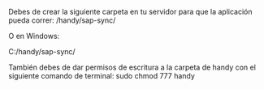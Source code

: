 

Debes de crear la siguiente carpeta en tu servidor para que la aplicación pueda correr:
/handy/sap-sync/

O en Windows:

C:/handy/sap-sync/

También debes de dar permisos de escritura a la carpeta de handy con el siguiente comando de terminal:
sudo chmod 777 handy